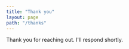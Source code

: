 ```yaml
---
title: "Thank you"
layout: page
path: "/thanks"
---
```


Thank you for reaching out. I'll respond shortly.
